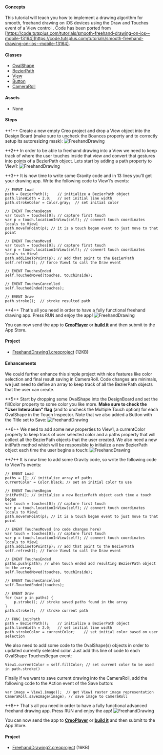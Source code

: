 #### Concepts
This tutorial will teach you how to implement a drawing algorithm for smooth, freehand drawing on iOS devices using the Draw and Touches event of a View control . Code has been ported from [https://code.tutsplus.com/tutorials/smooth-freehand-drawing-on-ios--mobile-13164](https://code.tutsplus.com/tutorials/smooth-freehand-drawing-on-ios--mobile-13164).

#### Classes
* [OvalShape](../classes/OvalShape.md)
* [BezierPath](../classes/BezierPath.md)
* [View](../classes/View.md)
* [Button](../classes/Button.md)
* [CameraRoll](../classes/CameraRoll.md)

#### Assets
* None

#### Steps
++1++ Create a new empty Creo project and drop a View object into the Design Board (make sure to uncheck the Bounces property and to correctly setup its autoresizing mask):
![FreehandDrawing](../images/tutorials/freehand-drawing-2.png)

++2++ In order to be able to freehand drawing into a View we need to keep track of where the user touches inside that view and convert that gestures into points of a BezierPath object. Lets start by adding a path property to View1:
![FreehandDrawing](../images/tutorials/freehand-drawing-3.png)

++3++ It is now time to write some Gravity code and in 13 lines you'll get your drawing app. Write the following code to View1's events:
```
// EVENT Load
path = BezierPath();	// initialize a BezierPath object
path.lineWidth = 2.0;	// set initial line width
path.strokeColor = Color.gray;	// set initial color

// EVENT TouchesBegan
var touch = touches[0];	// capture first touch
var p = touch.locationInView(self); // convert touch coordinates locals to View1
path.moveToPoint(p); // it is a touch began event to just move to that point

// EVENT TouchesMoved
var touch = touches[0];	// capture first touch
var p = touch.locationInView(self);	// convert touch coordinates locals to View1
path.addLineToPoint(p);	// add that point to the BezierPath
self.refresh(); // force View1 to call the Draw event

// EVENT TouchesEnded
self.TouchedMoved(touches, touchInside);

// EVENT TouchesCancelled
self.TouchedEnded(touches);

// EVENT Draw
path.stroke();	// stroke resulted path
```

++4++ That's all you need in order to have a fully functional freehand drawing app. Press RUN and enjoy the app!
![FreehandDrawing](../images/tutorials/drawing1.gif)

You can now send the app to **[CreoPlayer](../creo/creoplayer.md)** or **[build it](../creo/build-your-app.md)** and then submit to the App Store.

#### Project
* [FreehandDrawing1.creoproject]({{github_raw_link}}/assets/drawing1.zip) (12KB)


#### Enhancements
We could further enhance this simple project with nice features like color selection and final result saving in CameraRoll. Code changes are minimals, we just need to define an array to keep track of all the BezierPath objects that the user can create.

++5++ Start by dropping some OvalShape into the DesignBoard and set the fillColor property to some color you like more. **Make sure to check the "User Interaction" flag** (and to uncheck the Multiple Touch option) for each OvalShape in the Touch Inspector. Note that we also added a Button with the Title set to Save:
![FreehandDrawing](../images/tutorials/freehand-drawing-4.png)

++6++ We need to add some new properties to View1, a currentColor property to keep track of user selected color and a paths property that will collect all the BezierPath objects that the user created. We also need a new initPath method which will be responsible to initialize a new BezierPath object each time the user begins a touch:
![FreehandDrawing](../images/tutorials/freehand-drawing-5.png)

++7++ It is now time to add some Gravity code, so write the following code to View1's events:
```
// EVENT Load
paths = []; // initialize array of paths
currentColor = Color.black; // set an initial color to use

// EVENT TouchesBegan
initPath(); // initialize a new BezierPath object each time a touch began
var touch = touches[0];	// capture first touch
var p = touch.locationInView(self); // convert touch coordinates locals to View1
path.moveToPoint(p); // it is a touch began event to just move to that point

// EVENT TouchesMoved (no code changes here)
var touch = touches[0];	// capture first touch
var p = touch.locationInView(self);	// convert touch coordinates locals to View1
path.addLineToPoint(p);	// add that point to the BezierPath
self.refresh(); // force View1 to call the Draw event

// EVENT TouchesEnded
paths.push(path); // when touch ended add resulting BezierPath object to the array
self.TouchedMoved(touches, touchInside);

// EVENT TouchesCancelled
self.TouchedEnded(touches);

// EVENT Draw
for (var p in paths) {
	p.stroke(); // stroke saved paths found in the array
}
path.stroke();	// stroke current path

// FUNC initPath
path = BezierPath();	// initialize a BezierPath object
path.lineWidth = 2.0;	// set initial line width
path.strokeColor = currentColor;	// set initial color based on user selection
```

We also need to add some code to the OvalShape(s) objects in order to updated currently selected color. Just add this line of code to each OvalShape TouchesBegan event:
```
View1.currentColor = self.fillColor; // set current color to be used in path.stroke()
```

Finally if we want to save current drawing into the CameraRoll, add the following code to the Action event of the Save button:
```
var image = View1.image();	// get View1 raster image representation
CameraRoll.saveImage(image); // save image to CameraRoll
```

++8++ That's all you need in order to have a fully functional advanced freehand drawing app. Press RUN and enjoy the app!
![FreehandDrawing](../images/tutorials/drawing2.gif)

You can now send the app to **[CreoPlayer](../creo/creoplayer.md)** or **[build it](../creo/build-your-app.md)** and then submit to the App Store.

#### Project
* [FreehandDrawing2.creoproject]({{github_raw_link}}/assets/drawing2.zip) (16KB)
